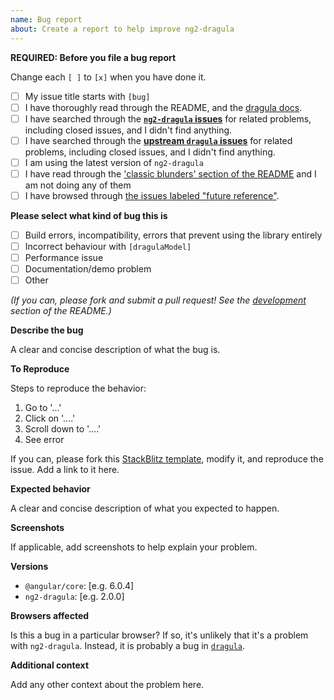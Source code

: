 ```yaml
---
name: Bug report
about: Create a report to help improve ng2-dragula
---
```


<!-- Note: Please fill out the below. If you do not, your issue may be closed without consideration. -->

<!-- Note: Please do not post usage questions. Framing your usage question as a bug report will not help. -->

**REQUIRED: Before you file a bug report**

Change each `[ ]` to `[x]` when you have done it.

- [ ] My issue title starts with `[bug]`
- [ ] I have thoroughly read through the README, and the [dragula docs](https://github.com/bevacqua/dragula).
- [ ] I have searched through the **[`ng2-dragula` issues](https://github.com/valor-software/ng2-dragula/issues)** for related problems, including closed issues, and I didn't find anything.
- [ ] I have searched through the **[upstream `dragula` issues](https://github.com/bevacqua/dragula/issues)** for related problems, including closed issues, and I didn't find anything.
- [ ] I am using the latest version of `ng2-dragula`
- [ ] I have read through the ['classic blunders' section of the README](https://github.com/valor-software/ng2-dragula#classic-blunders) and I am not doing any of them
- [ ] I have browsed through [the issues labeled "future reference"](https://github.com/valor-software/ng2-dragula/issues?utf8=%E2%9C%93&q=is%3Aissue+label%3A%22future+reference%22).

**Please select what kind of bug this is**

- [ ] Build errors, incompatibility, errors that prevent using the library entirely
- [ ] Incorrect behaviour with `[dragulaModel]`
- [ ] Performance issue
- [ ] Documentation/demo problem
- [ ] Other

 *(If you can, please fork and submit a pull request! See the [development](https://github.com/valor-software/ng2-dragula#development) section of the README.)*

**Describe the bug**

A clear and concise description of what the bug is.

**To Reproduce**

Steps to reproduce the behavior:

1. Go to '...'
2. Click on '....'
3. Scroll down to '....'
4. See error

If you can, please fork this [StackBlitz template][stackblitz], modify it, and reproduce the issue. Add a link to it here.

[stackblitz]: https://stackblitz.com/edit/ng2-dragula-base?file=src/app/app.component.html

**Expected behavior**

A clear and concise description of what you expected to happen.

**Screenshots**

If applicable, add screenshots to help explain your problem.

**Versions**

 - `@angular/core`: [e.g. 6.0.4]
 - `ng2-dragula`: [e.g. 2.0.0]

**Browsers affected**

Is this a bug in a particular browser? If so, it's unlikely that it's a problem with `ng2-dragula`. Instead, it is probably a bug in [`dragula`](https://github.com/bevacqua/dragula/issues).

**Additional context**

Add any other context about the problem here.

